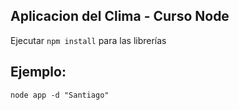 ## Aplicacion del Clima - Curso Node

Ejecutar ```npm install``` para las librerías


## Ejemplo:
```
node app -d "Santiago"
```